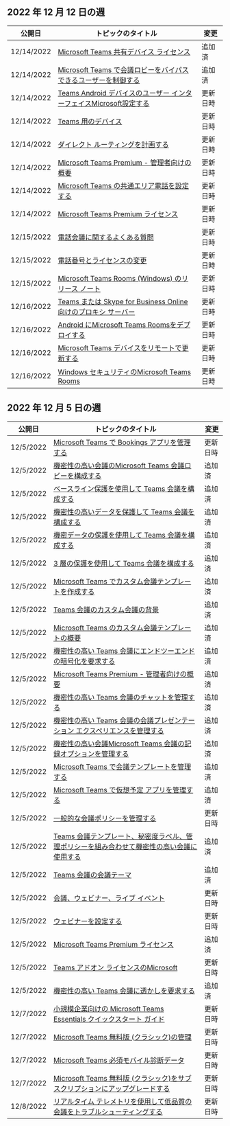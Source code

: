 <!-- This file is generated automatically each week. Changes made to this file will be overwritten.-->




## <a name="week-of-december-12-2022"></a>2022 年 12 月 12 日の週


| 公開日 |トピックのタイトル | 変更 |
|------|------------|--------|
| 12/14/2022 | [Microsoft Teams 共有デバイス ライセンス](/MicrosoftTeams/teams-add-on-licensing/teams-shared-device-license) | 追加済 |
| 12/14/2022 | [Microsoft Teams で会議ロビーをバイパスできるユーザーを制御する](/MicrosoftTeams/who-can-bypass-meeting-lobby) | 追加済 |
| 12/14/2022 | [Teams Android デバイスのユーザー インターフェイスMicrosoft設定する](/MicrosoftTeams/devices/teams-android-devices-user-interface) | 更新日時 |
| 12/14/2022 | [Teams 用のデバイス](/MicrosoftTeams/devices/teams-ip-phones) | 更新日時 |
| 12/14/2022 | [ダイレクト ルーティングを計画する](/MicrosoftTeams/direct-routing-plan) | 更新日時 |
| 12/14/2022 | [Microsoft Teams Premium - 管理者向けの概要](/MicrosoftTeams/enhanced-teams-experience) | 更新日時 |
| 12/14/2022 | [Microsoft Teams の共通エリア電話を設定する](/MicrosoftTeams/set-up-common-area-phones) | 更新日時 |
| 12/14/2022 | [Microsoft Teams Premium ライセンス](/MicrosoftTeams/teams-add-on-licensing/licensing-enhance-teams) | 更新日時 |
| 12/15/2022 | [電話会議に関するよくある質問](/MicrosoftTeams/audio-conferencing-common-questions) | 更新日時 |
| 12/15/2022 | [電話番号とライセンスの変更](/MicrosoftTeams/phone-numbers-licensing-changes) | 更新日時 |
| 12/15/2022 | [Microsoft Teams Rooms (Windows) のリリース ノート](/MicrosoftTeams/rooms/rooms-release-note) | 更新日時 |
| 12/16/2022 | [Teams または Skype for Business Online 向けのプロキシ サーバー](/MicrosoftTeams/proxy-servers-for-skype-for-business-online) | 更新日時 |
| 12/16/2022 | [Android にMicrosoft Teams Roomsをデプロイする](/MicrosoftTeams/devices/collab-bar-deploy) | 更新日時 |
| 12/16/2022 | [Microsoft Teams デバイスをリモートで更新する](/MicrosoftTeams/devices/remote-update) | 更新日時 |
| 12/16/2022 | [Windows セキュリティのMicrosoft Teams Rooms](/MicrosoftTeams/rooms/security-windows) | 更新日時 |


## <a name="week-of-december-05-2022"></a>2022 年 12 月 5 日の週


| 公開日 |トピックのタイトル | 変更 |
|------|------------|--------|
| 12/5/2022 | [Microsoft Teams で Bookings アプリを管理する](/MicrosoftTeams/bookings-app-admin) | 更新日時 |
| 12/5/2022 | [機密性の高い会議のMicrosoft Teams 会議ロビーを構成する](/MicrosoftTeams/configure-lobby-sensitive-meetings) | 追加済 |
| 12/5/2022 | [ベースライン保護を使用して Teams 会議を構成する](/MicrosoftTeams/configure-meetings-baseline-protection) | 追加済 |
| 12/5/2022 | [機密性の高いデータを保護して Teams 会議を構成する](/MicrosoftTeams/configure-meetings-highly-sensitive-protection) | 追加済 |
| 12/5/2022 | [機密データの保護を使用して Teams 会議を構成する](/MicrosoftTeams/configure-meetings-sensitive-protection) | 追加済 |
| 12/5/2022 | [3 層の保護を使用して Teams 会議を構成する](/MicrosoftTeams/configure-meetings-three-tiers-protection) | 追加済 |
| 12/5/2022 | [Microsoft Teams でカスタム会議テンプレートを作成する](/MicrosoftTeams/create-custom-meeting-template) | 追加済 |
| 12/5/2022 | [Teams 会議のカスタム会議の背景](/MicrosoftTeams/custom-meeting-backgrounds) | 追加済 |
| 12/5/2022 | [Microsoft Teams のカスタム会議テンプレートの概要](/MicrosoftTeams/custom-meeting-templates-overview) | 追加済 |
| 12/5/2022 | [機密性の高い Teams 会議にエンドツーエンドの暗号化を要求する](/MicrosoftTeams/end-to-end-encrypted-meetings) | 追加済 |
| 12/5/2022 | [Microsoft Teams Premium - 管理者向けの概要](/MicrosoftTeams/enhanced-teams-experience) | 追加済 |
| 12/5/2022 | [機密性の高い Teams 会議のチャットを管理する](/MicrosoftTeams/manage-chat-sensitive-meetings) | 追加済 |
| 12/5/2022 | [機密性の高い Teams 会議の会議プレゼンテーション エクスペリエンスを管理する](/MicrosoftTeams/manage-meeting-presentation-experience) | 追加済 |
| 12/5/2022 | [機密性の高い会議Microsoft Teams 会議の記録オプションを管理する](/MicrosoftTeams/manage-meeting-recording-options) | 追加済 |
| 12/5/2022 | [Microsoft Teams で会議テンプレートを管理する](/MicrosoftTeams/manage-meeting-templates) | 追加済 |
| 12/5/2022 | [Microsoft Teams で仮想予定 アプリを管理する](/MicrosoftTeams/manage-virtual-appointments-app) | 追加済 |
| 12/5/2022 | [一般的な会議ポリシーを管理する](/MicrosoftTeams/meeting-policies-in-teams-general) | 更新日時 |
| 12/5/2022 | [Teams 会議テンプレート、秘密度ラベル、管理ポリシーを組み合わせて機密性の高い会議に使用する](/MicrosoftTeams/meeting-templates-sensitivity-labels-policies) | 追加済 |
| 12/5/2022 | [Teams 会議の会議テーマ](/MicrosoftTeams/meeting-themes) | 追加済 |
| 12/5/2022 | [会議、ウェビナー、ライブ イベント](/MicrosoftTeams/quick-start-meetings-live-events) | 更新日時 |
| 12/5/2022 | [ウェビナーを設定する](/MicrosoftTeams/set-up-webinars) | 更新日時 |
| 12/5/2022 | [Microsoft Teams Premium ライセンス](/MicrosoftTeams/teams-add-on-licensing/licensing-enhance-teams) | 追加済 |
| 12/5/2022 | [Teams アドオン ライセンスのMicrosoft](/MicrosoftTeams/teams-add-on-licensing/microsoft-teams-add-on-licensing) | 更新日時 |
| 12/5/2022 | [機密性の高い Teams 会議に透かしを要求する](/MicrosoftTeams/watermark-meeting-content-video) | 追加済 |
| 12/7/2022 | [小規模企業向けの Microsoft Teams Essentials クイックスタート ガイド](/MicrosoftTeams/get-started-with-teams-essentials) | 更新日時 |
| 12/7/2022 | [Microsoft Teams 無料版 (クラシック)の管理](/MicrosoftTeams/manage-freemium) | 更新日時 |
| 12/7/2022 | [Microsoft Teams 必須モバイル診断データ](/MicrosoftTeams/policy-control-diagnostic-data-mobile) | 更新日時 |
| 12/7/2022 | [Microsoft Teams 無料版 (クラシック)をサブスクリプションにアップグレードする](/MicrosoftTeams/upgrade-freemium) | 更新日時 |
| 12/8/2022 | [リアルタイム テレメトリを使用して低品質の会議をトラブルシューティングする](/MicrosoftTeams/use-real-time-telemetry-to-troubleshoot-poor-meeting-quality) | 更新日時 |
